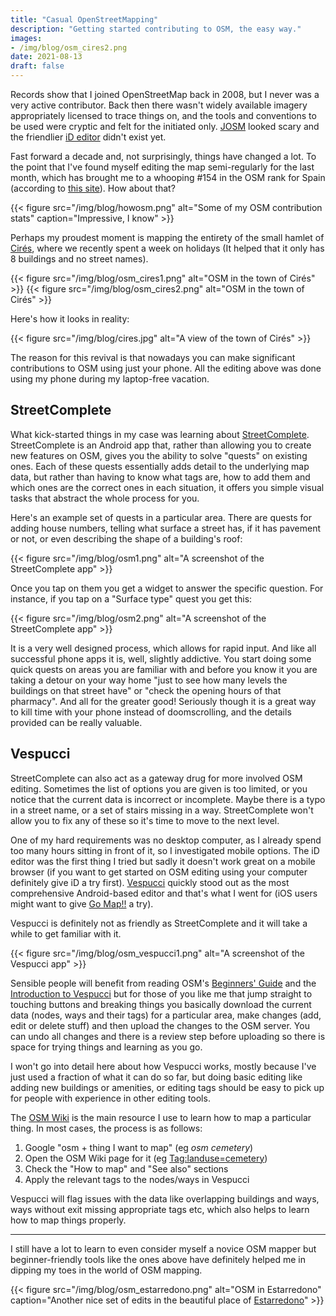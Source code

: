 ```yaml
---
title: "Casual OpenStreetMapping"
description: "Getting started contributing to OSM, the easy way."
images:
- /img/blog/osm_cires2.png
date: 2021-08-13
draft: false
---
```


Records show that I joined OpenStreetMap back in 2008, but I never was a very active contributor. Back then there wasn't widely available imagery appropriately licensed to trace things on, and the tools and conventions to be used were cryptic and felt for the initiated only. [JOSM](https://josm.openstreetmap.de/) looked scary and the friendlier [iD editor](https://wiki.openstreetmap.org/wiki/ID) didn't exist yet.

Fast forward a decade and, not surprisingly, things have changed a lot. To the point that I've found myself editing the map semi-regularly for the last month, which has brought me to a whooping #154 in the OSM rank for Spain (according to [this site](https://hdyc.neis-one.org/?amercader)). How about that?

{{< figure src="/img/blog/howosm.png" alt="Some of my OSM contribution stats" caption="Impressive, I know" >}}

Perhaps my proudest moment is mapping the entirety of the small hamlet of [Cirés](https://www.openstreetmap.org/search?query=cir%C3%A9s#map=18/42.40994/0.70884), where we recently spent a week on holidays (It helped that it only has 8 buildings and no street names).

{{< figure src="/img/blog/osm_cires1.png" alt="OSM in the town of Cirés" >}}
{{< figure src="/img/blog/osm_cires2.png" alt="OSM in the town of Cirés" >}}

Here's how it looks in reality:

{{< figure src="/img/blog/cires.jpg" alt="A view of the town of Cirés" >}}

The reason for this revival is that nowadays you can make significant contributions to OSM using just your phone. All the editing above was done using my phone during my laptop-free vacation.

## StreetComplete

 What kick-started things in my case was learning about [StreetComplete](https://play.google.com/store/apps/details?id=de.westnordost.streetcomplete&hl=en&gl=US). StreetComplete is an Android app that, rather than allowing you to create new features on OSM, gives you the ability to solve "quests" on existing ones. Each of these quests essentially adds detail to the underlying map data, but rather than having to know what tags are, how to add them and which ones are the correct ones in each situation, it offers you simple visual tasks that abstract the whole process for you.

Here's an example set of quests in a particular area. There are quests for adding house numbers, telling what surface a street has, if it has pavement or not, or even describing the shape of a building's roof:

{{< figure src="/img/blog/osm1.png" alt="A screenshot of the StreetComplete app" >}}

Once you tap on them you get a widget to answer the specific question. For instance, if you tap on a "Surface type" quest you get this:

{{< figure src="/img/blog/osm2.png" alt="A screenshot of the StreetComplete app" >}}

It is a very well designed process, which allows for rapid input. And like all successful phone apps it is, well, slightly addictive. You start doing some quick quests on areas you are familiar with and before you know it you are taking a detour on your way home "just to see how many levels the buildings on that street have" or "check the opening hours of that pharmacy". And all for the greater good! Seriously though it is a great way to kill time with your phone instead of doomscrolling, and the details provided can be really valuable.

## Vespucci

StreetComplete can also act as a gateway drug for more involved OSM editing. Sometimes the list of options you are given is too limited, or you notice that the current data is incorrect or incomplete. Maybe there is a typo in a street name, or a set of stairs missing in a way. StreetComplete won't allow you to fix any of these so it's time to move to the next level.

One of my hard requirements was no desktop computer, as I already spend too many hours sitting in front of it, so I investigated mobile options. The iD editor was the first thing I tried but sadly it doesn't work great on a mobile browser (if you want to get started on OSM editing using your computer definitely give iD a try first). [Vespucci](https://vespucci.io/) quickly stood out as the most comprehensive Android-based editor and that's what I went for (iOS users might want to give [Go Map!!](https://wiki.openstreetmap.org/wiki/Go_Map!!) a try).

Vespucci is definitely not as friendly as StreetComplete and it will take a while to get familiar with it.

{{< figure src="/img/blog/osm_vespucci1.png" alt="A screenshot of the Vespucci app" >}}

Sensible people will benefit from reading OSM's [Beginners' Guide](https://wiki.openstreetmap.org/wiki/Beginners%27_guide) and the [Introduction to Vespucci](http://vespucci.io/help/en/Introduction/) but for those of you like me that jump straight to touching buttons and breaking things you basically download the current data (nodes, ways and their tags) for a particular area, make changes (add, edit or delete stuff) and then upload the changes to the OSM server. You can undo all changes and there is a review step before uploading so there is space for trying things and learning as you go.

I won't go into detail here about how Vespucci works, mostly because I've just used a fraction of what it can do so far, but doing basic editing like adding new buildings or amenities, or editing tags should be easy to pick up for people with experience in other editing tools. 

The [OSM Wiki](https://wiki.openstreetmap.orgOSM) is the main resource I use to learn how to map a particular thing. In most cases, the process is as follows:

1. Google "osm + thing I want to map" (eg *osm cemetery*)
2. Open the OSM Wiki page for it (eg [Tag:landuse=cemetery](https://wiki.openstreetmap.org/wiki/Tag:landuse%3Dcemetery))
3. Check the "How to map" and "See also" sections
4. Apply the relevant tags to the nodes/ways in Vespucci

Vespucci will flag issues with the data like overlapping buildings and ways, ways without exit missing appropriate tags etc, which also helps to learn how to map things properly.

---

I still have a lot to learn to even consider myself a novice OSM mapper but beginner-friendly tools like the ones above have definitely helped me in dipping my toes in the world of OSM mapping.


{{< figure src="/img/blog/osm_estarredono.png" alt="OSM in Estarredono" caption="Another nice set of edits in the beautiful place of <a href='https://www.openstreetmap.org/#map=19/42.55457/0.76514'>Estarredono</a>" >}}

